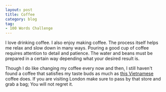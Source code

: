 ```yaml
---
layout: post
title: Coffee
category: blog
tag:
- 100 Words Challenge
---
```

I love drinking coffee. I also enjoy making coffee. The process itself helps me relax and slow down in many ways. Pouring a good cup of coffee requires attention to detail and patience. The water and beans must be prepared in a certain way depending what your desired result is.

Though I do like changing my coffee every now and then, I still haven't found a coffee that satisfies my taste buds as much as [this Vietnamese](https://www.algcoffee.co.uk/index.php?route=product/product&filter_name=vietnam&product_id=2192) coffee does. If you are visiting London make sure to pass by that store and grab a bag; You will not regret it.
